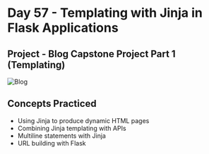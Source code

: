 # Day 57 - Templating with Jinja in Flask Applications

## Project - Blog Capstone Project Part 1 (Templating)

![Blog](https://github.com/laurasmendozad/100-Days-Of-Code-Python/assets/58611097/c56cc99a-aa8c-485c-85fe-93bef06ba5f6)

## Concepts Practiced

- Using Jinja to produce dynamic HTML pages
- Combining Jinja templating with APIs
- Multiline statements with Jinja
- URL building with Flask
